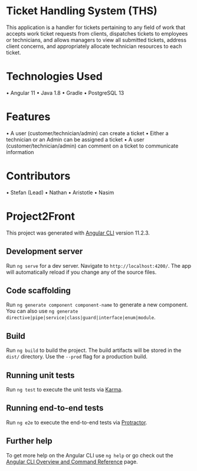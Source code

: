 # Ticket Handling System (THS)
This application is a handler for tickets pertaining to any field of work that accepts work ticket requests from clients, dispatches tickets to employees or technicians, and allows managers to view all submitted tickets, address client concerns, and appropriately allocate technician resources to each ticket.
# Technologies Used
•	Angular 11
•	Java 1.8
•	Gradle
•	PostgreSQL 13
# Features
•	A user (customer/technician/admin) can create a ticket
•	Either a technician or an Admin can be assigned a ticket
•	A user (customer/technician/admin) can comment on a ticket to communicate information
# Contributors
•	Stefan (Lead)
•	Nathan
•	Aristotle
•	Nasim


# Project2Front

This project was generated with [Angular CLI](https://github.com/angular/angular-cli) version 11.2.3.

## Development server

Run `ng serve` for a dev server. Navigate to `http://localhost:4200/`. The app will automatically reload if you change any of the source files.

## Code scaffolding

Run `ng generate component component-name` to generate a new component. You can also use `ng generate directive|pipe|service|class|guard|interface|enum|module`.

## Build

Run `ng build` to build the project. The build artifacts will be stored in the `dist/` directory. Use the `--prod` flag for a production build.

## Running unit tests

Run `ng test` to execute the unit tests via [Karma](https://karma-runner.github.io).

## Running end-to-end tests

Run `ng e2e` to execute the end-to-end tests via [Protractor](http://www.protractortest.org/).

## Further help

To get more help on the Angular CLI use `ng help` or go check out the [Angular CLI Overview and Command Reference](https://angular.io/cli) page.
